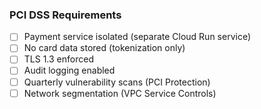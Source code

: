 ### PCI DSS Requirements

- [ ] Payment service isolated (separate Cloud Run service)
- [ ] No card data stored (tokenization only)
- [ ] TLS 1.3 enforced
- [ ] Audit logging enabled
- [ ] Quarterly vulnerability scans (PCI Protection)
- [ ] Network segmentation (VPC Service Controls)
